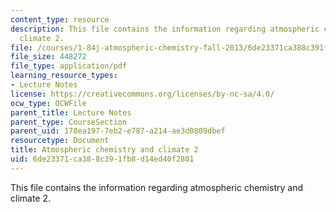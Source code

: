```yaml
---
content_type: resource
description: This file contains the information regarding atmospheric chemistry and
  climate 2.
file: /courses/1-84j-atmospheric-chemistry-fall-2013/6de23371ca388c391fb8d14ed40f2801_MIT1_84JF13_Lec22_clmate2.pdf
file_size: 448272
file_type: application/pdf
learning_resource_types:
- Lecture Notes
license: https://creativecommons.org/licenses/by-nc-sa/4.0/
ocw_type: OCWFile
parent_title: Lecture Notes
parent_type: CourseSection
parent_uid: 178ea197-7eb2-e787-a214-ae3d0809dbef
resourcetype: Document
title: Atmospheric chemistry and climate 2
uid: 6de23371-ca38-8c39-1fb8-d14ed40f2801
---
```

This file contains the information regarding atmospheric chemistry and climate 2.